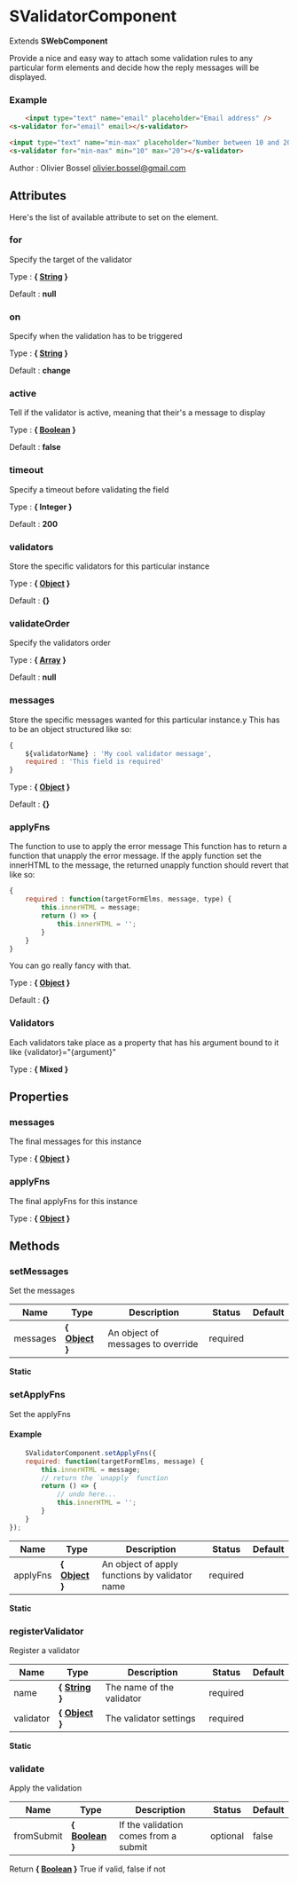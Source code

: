 # SValidatorComponent

Extends **SWebComponent**

Provide a nice and easy way to attach some validation rules to any particular form elements and decide how the reply messages will be displayed.


### Example
```html
	<input type="text" name="email" placeholder="Email address" />
<s-validator for="email" email></s-validator>

<input type="text" name="min-max" placeholder="Number between 10 and 20" />
<s-validator for="min-max" min="10" max="20"></s-validator>
```
Author : Olivier Bossel <olivier.bossel@gmail.com>




## Attributes

Here's the list of available attribute to set on the element.

### for

Specify the target of the validator

Type : **{ [String](https://developer.mozilla.org/fr/docs/Web/JavaScript/Reference/Objets_globaux/String) }**

Default : **null**


### on

Specify when the validation has to be triggered

Type : **{ [String](https://developer.mozilla.org/fr/docs/Web/JavaScript/Reference/Objets_globaux/String) }**

Default : **change**


### active

Tell if the validator is active, meaning that their's a message to display

Type : **{ [Boolean](https://developer.mozilla.org/fr/docs/Web/JavaScript/Reference/Objets_globaux/Boolean) }**

Default : **false**


### timeout

Specify a timeout before validating the field

Type : **{ Integer }**

Default : **200**


### validators

Store the specific validators for this particular instance

Type : **{ [Object](https://developer.mozilla.org/fr/docs/Web/JavaScript/Reference/Objets_globaux/Object) }**

Default : **{}**


### validateOrder

Specify the validators order

Type : **{ [Array](https://developer.mozilla.org/fr/docs/Web/JavaScript/Reference/Objets_globaux/Array) }**

Default : **null**


### messages

Store the specific messages wanted for this particular instance.y
This has to be an object structured like so:
```js
{
	${validatorName} : 'My cool validator message',
	required : 'This field is required'
}
```

Type : **{ [Object](https://developer.mozilla.org/fr/docs/Web/JavaScript/Reference/Objets_globaux/Object) }**

Default : **{}**


### applyFns

The function to use to apply the error message
This function has to return a function that unapply the error message.
If the apply function set the innerHTML to the message, the returned unapply function should revert that like so:
```js
{
	required : function(targetFormElms, message, type) {
		this.innerHTML = message;
		return () => {
			this.innerHTML = '';
		}
	}
}
```
You can go really fancy with that.

Type : **{ [Object](https://developer.mozilla.org/fr/docs/Web/JavaScript/Reference/Objets_globaux/Object) }**

Default : **{}**


### Validators

Each validators take place as a property that has his argument bound to it like {validator}="{argument}"

Type : **{ Mixed }**



## Properties


### messages

The final messages for this instance

Type : **{ [Object](https://developer.mozilla.org/fr/docs/Web/JavaScript/Reference/Objets_globaux/Object) }**


### applyFns

The final applyFns for this instance

Type : **{ [Object](https://developer.mozilla.org/fr/docs/Web/JavaScript/Reference/Objets_globaux/Object) }**


## Methods


### setMessages

Set the messages


Name  |  Type  |  Description  |  Status  |  Default
------------  |  ------------  |  ------------  |  ------------  |  ------------
messages  |  **{ [Object](https://developer.mozilla.org/fr/docs/Web/JavaScript/Reference/Objets_globaux/Object) }**  |  An object of messages to override  |  required  |

**Static**


### setApplyFns

Set the applyFns

#### Example
```js
	SValidatorComponent.setApplyFns({
	required: function(targetFormElms, message) {
		this.innerHTML = message;
		// return the `unapply` function
		return () => {
			// undo here...
			this.innerHTML = '';
		}
	}
});
```

Name  |  Type  |  Description  |  Status  |  Default
------------  |  ------------  |  ------------  |  ------------  |  ------------
applyFns  |  **{ [Object](https://developer.mozilla.org/fr/docs/Web/JavaScript/Reference/Objets_globaux/Object) }**  |  An object of apply functions by validator name  |  required  |

**Static**


### registerValidator

Register a validator


Name  |  Type  |  Description  |  Status  |  Default
------------  |  ------------  |  ------------  |  ------------  |  ------------
name  |  **{ [String](https://developer.mozilla.org/fr/docs/Web/JavaScript/Reference/Objets_globaux/String) }**  |  The name of the validator  |  required  |
validator  |  **{ [Object](https://developer.mozilla.org/fr/docs/Web/JavaScript/Reference/Objets_globaux/Object) }**  |  The validator settings  |  required  |

**Static**


### validate

Apply the validation


Name  |  Type  |  Description  |  Status  |  Default
------------  |  ------------  |  ------------  |  ------------  |  ------------
fromSubmit  |  **{ [Boolean](https://developer.mozilla.org/fr/docs/Web/JavaScript/Reference/Objets_globaux/Boolean) }**  |  If the validation comes from a submit  |  optional  |  false

Return **{ [Boolean](https://developer.mozilla.org/fr/docs/Web/JavaScript/Reference/Objets_globaux/Boolean) }** True if valid, false if not